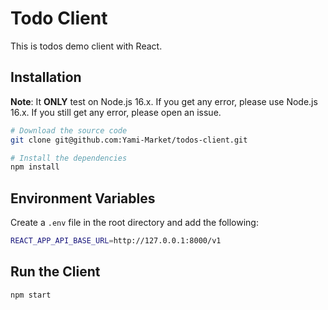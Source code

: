 # Todo Client

This is todos demo client with React.

## Installation

**Note**: It **ONLY** test on Node.js 16.x. If you get any error, please use Node.js 16.x. If you still get any error, please open an issue.

```bash
# Download the source code
git clone git@github.com:Yami-Market/todos-client.git

# Install the dependencies
npm install
```

## Environment Variables

Create a `.env` file in the root directory and add the following:

```bash
REACT_APP_API_BASE_URL=http://127.0.0.1:8000/v1
```

## Run the Client

```bash
npm start
```
